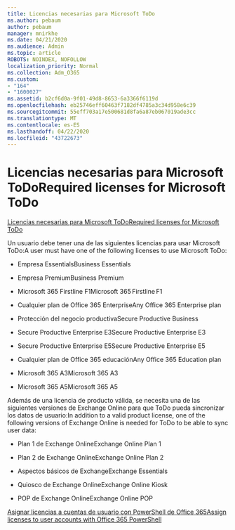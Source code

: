```yaml
---
title: Licencias necesarias para Microsoft ToDo
ms.author: pebaum
author: pebaum
manager: mnirkhe
ms.date: 04/21/2020
ms.audience: Admin
ms.topic: article
ROBOTS: NOINDEX, NOFOLLOW
localization_priority: Normal
ms.collection: Adm_O365
ms.custom:
- "164"
- "1600027"
ms.assetid: b2cf6d0a-9f01-49d8-8653-6a3366f6119d
ms.openlocfilehash: eb25746eff60463f7182df4785a3c34d958e6c39
ms.sourcegitcommit: 55eff703a17e500681d8fa6a87eb067019ade3cc
ms.translationtype: MT
ms.contentlocale: es-ES
ms.lasthandoff: 04/22/2020
ms.locfileid: "43722673"
---
```

# <a name="required-licenses-for-microsoft-todo"></a><span data-ttu-id="32472-102">Licencias necesarias para Microsoft ToDo</span><span class="sxs-lookup"><span data-stu-id="32472-102">Required licenses for Microsoft ToDo</span></span>

[<span data-ttu-id="32472-103">Licencias necesarias para Microsoft ToDo</span><span class="sxs-lookup"><span data-stu-id="32472-103">Required licenses for Microsoft ToDo</span></span>](https://support.office.com/article/381e9d1b-c500-49b5-973e-890fd86528d7.aspx)
  
<span data-ttu-id="32472-104">Un usuario debe tener una de las siguientes licencias para usar Microsoft ToDo:</span><span class="sxs-lookup"><span data-stu-id="32472-104">A user must have one of the following licenses to use Microsoft ToDo:</span></span>
  
- <span data-ttu-id="32472-105">Empresa Essentials</span><span class="sxs-lookup"><span data-stu-id="32472-105">Business Essentials</span></span>

- <span data-ttu-id="32472-106">Empresa Premium</span><span class="sxs-lookup"><span data-stu-id="32472-106">Business Premium</span></span>

- <span data-ttu-id="32472-107">Microsoft 365 Firstline F1</span><span class="sxs-lookup"><span data-stu-id="32472-107">Microsoft 365 Firstline F1</span></span>

- <span data-ttu-id="32472-108">Cualquier plan de Office 365 Enterprise</span><span class="sxs-lookup"><span data-stu-id="32472-108">Any Office 365 Enterprise plan</span></span>

- <span data-ttu-id="32472-109">Protección del negocio productiva</span><span class="sxs-lookup"><span data-stu-id="32472-109">Secure Productive Business</span></span>

- <span data-ttu-id="32472-110">Secure Productive Enterprise E3</span><span class="sxs-lookup"><span data-stu-id="32472-110">Secure Productive Enterprise E3</span></span>

- <span data-ttu-id="32472-111">Secure Productive Enterprise E5</span><span class="sxs-lookup"><span data-stu-id="32472-111">Secure Productive Enterprise E5</span></span>

- <span data-ttu-id="32472-112">Cualquier plan de Office 365 educación</span><span class="sxs-lookup"><span data-stu-id="32472-112">Any Office 365 Education plan</span></span>

- <span data-ttu-id="32472-113">Microsoft 365 A3</span><span class="sxs-lookup"><span data-stu-id="32472-113">Microsoft 365 A3</span></span>

- <span data-ttu-id="32472-114">Microsoft 365 A5</span><span class="sxs-lookup"><span data-stu-id="32472-114">Microsoft 365 A5</span></span>

<span data-ttu-id="32472-115">Además de una licencia de producto válida, se necesita una de las siguientes versiones de Exchange Online para que ToDo pueda sincronizar los datos de usuario:</span><span class="sxs-lookup"><span data-stu-id="32472-115">In addition to a valid product license, one of the following versions of Exchange Online is needed for ToDo to be able to sync user data:</span></span>
  
- <span data-ttu-id="32472-116">Plan 1 de Exchange Online</span><span class="sxs-lookup"><span data-stu-id="32472-116">Exchange Online Plan 1</span></span>

- <span data-ttu-id="32472-117">Plan 2 de Exchange Online</span><span class="sxs-lookup"><span data-stu-id="32472-117">Exchange Online Plan 2</span></span>

- <span data-ttu-id="32472-118">Aspectos básicos de Exchange</span><span class="sxs-lookup"><span data-stu-id="32472-118">Exchange Essentials</span></span>

- <span data-ttu-id="32472-119">Quiosco de Exchange Online</span><span class="sxs-lookup"><span data-stu-id="32472-119">Exchange Online Kiosk</span></span>

- <span data-ttu-id="32472-120">POP de Exchange Online</span><span class="sxs-lookup"><span data-stu-id="32472-120">Exchange Online POP</span></span>

[<span data-ttu-id="32472-121">Asignar licencias a cuentas de usuario con PowerShell de Office 365</span><span class="sxs-lookup"><span data-stu-id="32472-121">Assign licenses to user accounts with Office 365 PowerShell</span></span>](https://docs.microsoft.com/office365/enterprise/powershell/assign-licenses-to-user-accounts-with-office-365-powershell )
  